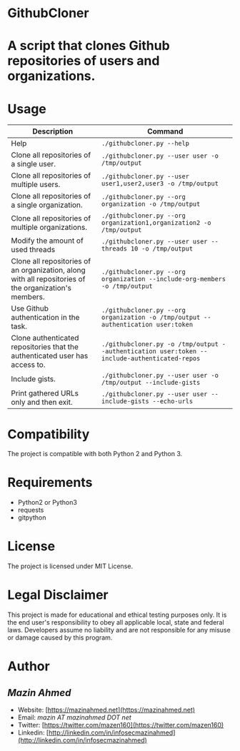 GithubCloner
=============

# A script that clones Github repositories of users and organizations. #


# Usage #

| Description                                               | Command                                                                     |
|-----------------------------------------------------------|-----------------------------------------------------------------------------|
| Help                                                      | `./githubcloner.py --help`                                                  |
| Clone all repositories of a single user.                  | `./githubcloner.py --user user -o /tmp/output`                              |
| Clone all repositories of multiple users.                 | `./githubcloner.py --user user1,user2,user3 -o /tmp/output`                 |
| Clone all repositories of a single organization.          | `./githubcloner.py --org organization -o /tmp/output`                       |
| Clone all repositories of multiple organizations.         | `./githubcloner.py --org organization1,organization2 -o /tmp/output`        |
| Modify the amount of used threads                         | `./githubcloner.py --user user --threads 10 -o /tmp/output`                 |
| Clone all repositories of an organization, along with all repositories of the organization's members.       | `./githubcloner.py --org organization --include-org-members -o /tmp/output` |
| Use Github authentication in the task.                    | `./githubcloner.py --org organization -o /tmp/output --authentication user:token`|
| Clone authenticated repositories that the authenticated user has access to. | `./githubcloner.py -o /tmp/output --authentication user:token --include-authenticated-repos`|
| Include gists.                                            | `./githubcloner.py --user user -o /tmp/output --include-gists`              |
| Print gathered URLs only and then exit.                   | `./githubcloner.py --user user --include-gists --echo-urls`                 |


# Compatibility #
The project is compatible with both Python 2 and Python 3.


# Requirements #
* Python2 or Python3
* requests
* gitpython


# License #
The project is licensed under MIT License.

# Legal Disclaimer #
This project is made for educational and ethical testing purposes only. It is the end user's responsibility to obey all applicable local, state and federal laws. Developers assume no liability and are not responsible for any misuse or damage caused by this program.


# Author #
## *Mazin Ahmed* ##
* Website: [https://mazinahmed.net](https://mazinahmed.net)
* Email: *mazin AT mazinahmed DOT net*
* Twitter: [https://twitter.com/mazen160](https://twitter.com/mazen160)
* Linkedin: [http://linkedin.com/in/infosecmazinahmed](http://linkedin.com/in/infosecmazinahmed)
